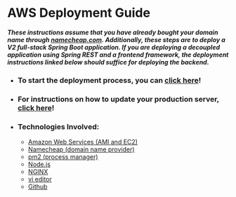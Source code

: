 # AWS Deployment Guide

***These instructions assume that you have already bought your domain name through [namecheap.com](https://namecheap.com). Additionally, these steps are to deploy a V2 full-stack Spring Boot application. If you are deploying a decoupled application using Spring REST and a frontend framework, the deployment instructions linked below should suffice for deploying the backend.***

- ### To start the deployment process, you can [click here](./docs/1.step-one.md)!

- ### For instructions on how to update your production server, [click here](./update-docs/update-server.md)!

- ### Technologies Involved:
    - [Amazon Web Services (AMI and EC2)](https://aws.amazon.com/pm/ec2/?trk=36c6da98-7b20-48fa-8225-4784bced9843&sc_channel=ps&s_kwcid=AL!4422!3!467723097970!e!!g!!aws%20ec2&ef_id=CjwKCAiAzp6eBhByEiwA_gGq5ErXXuZODblSfA2kK72DqF9ARSJhAeiaz7JQhXt1wsn85vbJwb4PeBoCr7MQAvD_BwE:G:s&s_kwcid=AL!4422!3!467723097970!e!!g!!aws%20ec2)
    - [Namecheap (domain name provider)](https://www.namecheap.com/)
    - [pm2 (process manager)](https://pm2.keymetrics.io/)
    - [Node.js](https://nodejs.org/en/about/)
    - [NGINX](https://www.nginx.com/resources/glossary/nginx/)
    - [vi editor](https://en.wikipedia.org/wiki/Vi)
    - [Github](https://github.com/)